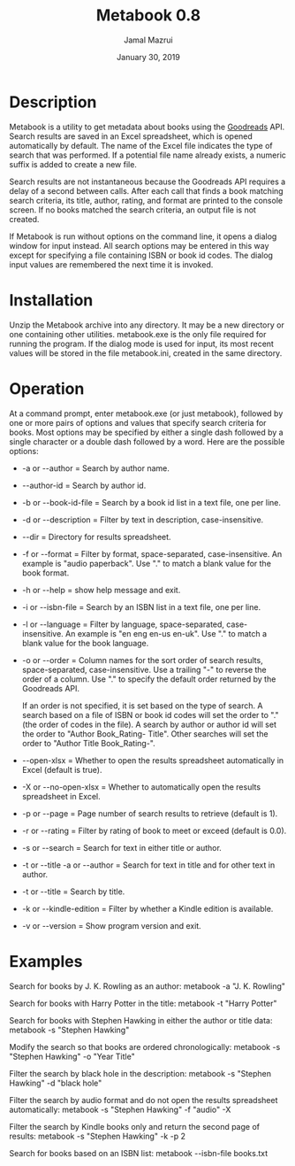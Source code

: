 ﻿---
title: Metabook 0.8
author: Jamal Mazrui
date: January 30, 2019
---

# Description

Metabook is a utility to get metadata about books using the [Goodreads](http://goodreads.com) API.  Search results are saved in an Excel spreadsheet, which is opened automatically by default.  The name of the Excel file indicates the type of search that was performed.  If a potential file name already exists, a numeric suffix is added to create a new file.

Search results are not instantaneous because the Goodreads API requires a delay of a second between calls.  After each call that finds a book matching search criteria, its title, author, rating, and format are printed to the console screen.  If no books matched the search criteria, an output file is not created.

If Metabook is run without options on the command line, it opens a dialog window for input instead.  All search options may be entered in this way except for specifying a file containing ISBN or book id codes.  The dialog input values are remembered the next time it is invoked.

# Installation

Unzip the Metabook archive into any directory.  It may be a new directory or one containing other utilities.  metabook.exe is the only file required for running the program.  If the dialog mode is used for input, its most recent values will be stored in the file metabook.ini, created in the same directory.

# Operation

At a command prompt, enter metabook.exe (or just metabook), followed by one or more pairs of options and values that specify search criteria for books.  Most options may be specified by either a single dash followed by a single character or a double dash followed by a word.  Here are the possible options:

* -a or --author <name> = Search by author name.

* --author-id <id> = Search by author id.

* -b or --book-id-file <file name> = Search by a book id list in a text file, one per line.

* -d or --description <text> = Filter by text in description, case-insensitive.

* --dir <directory name> = Directory for results spreadsheet.

* -f or --format <text> = Filter by format, space-separated, case-insensitive.  An example is "audio paperback".  Use "." to match a blank value for the book format.

* -h or --help = show help message and exit.

* -i or --isbn-file <file name> = Search by an ISBN list in a text file, one per line.

* -l or --language <text> = Filter by language, space-separated, case-insensitive.  An example is "en eng en-us en-uk".  Use "." to match a blank value for the book language.

* -o or --order <column names> = Column names for the sort order of search results, space-separated, case-insensitive.  Use a trailing "-" to reverse the order of a column.  Use "." to specify the default order returned by the Goodreads API.  

  If an order is not specified, it is set based on the type of search.  A search based on a file of ISBN or book id codes will set the order to "." (the order of codes in the file).  A search by author or author id will set the order to "Author Book_Rating- Title".  Other searches will set the order to "Author Title Book_Rating-".

* --open-xlsx = Whether to open the results spreadsheet automatically in Excel (default is true).

* -X or --no-open-xlsx = Whether to automatically open the results spreadsheet in Excel.

* -p or --page <number> = Page number of search results to retrieve (default is 1).

* -r or --rating <number> = Filter by rating of book to meet or exceed (default is 0.0).

* -s or --search <text> = Search for text in either title or author.

* -t or --title <text1> -a or --author <text2> = Search for text in title and for other text in author.

* -t or --title <text> = Search by title.

* -k or --kindle-edition = Filter by whether a Kindle edition is available.

* -v or --version = Show program version and exit.

# Examples

Search for books by J. K. Rowling as an author: metabook -a "J. K. Rowling"

Search for books with Harry Potter in the title: metabook -t "Harry Potter"

Search for books with Stephen Hawking in either the author or title data: metabook -s "Stephen Hawking"

Modify the search so that books are ordered chronologically:  metabook -s "Stephen Hawking" -o "Year Title"

Filter the search by black hole in the description: metabook -s "Stephen Hawking" -d "black hole"

Filter the search by audio format and do not open the results spreadsheet automatically: metabook -s "Stephen Hawking" -f "audio" -X

Filter the search by Kindle books only and return the second page of results: metabook -s "Stephen Hawking" -k -p 2

Search for books based on an ISBN list: metabook --isbn-file books.txt

